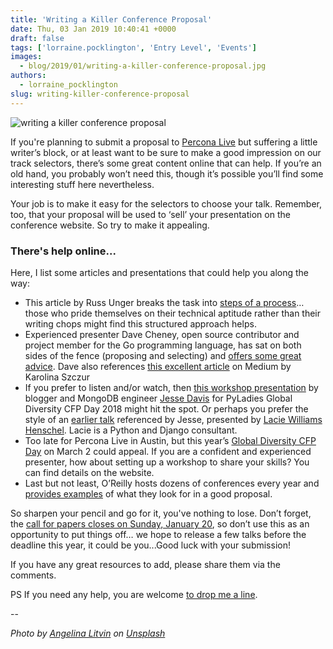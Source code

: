 ```yaml
---
title: 'Writing a Killer Conference Proposal'
date: Thu, 03 Jan 2019 10:40:41 +0000
draft: false
tags: ['lorraine.pocklington', 'Entry Level', 'Events']
images:
  - blog/2019/01/writing-a-killer-conference-proposal.jpg
authors:
  - lorraine_pocklington
slug: writing-killer-conference-proposal
---
```


![writing a killer conference proposal](blog/2019/01/writing-a-killer-conference-proposal.jpg)

If you're planning to submit a proposal to [Percona Live](https://www.percona.com/live/19/) but suffering a little writer’s block, or at least want to be sure to make a good impression on our track selectors, there’s some great content online that can help. If you’re an old hand, you probably won’t need this, though it’s possible you’ll find some interesting stuff here nevertheless. 

Your job is to make it easy for the selectors to choose your talk. Remember, too, that your proposal will be used to ‘sell’ your presentation on the conference website. So try to make it appealing.

### There's help online...

Here, I list some articles and presentations that could help you along the way:

*   This article by Russ Unger breaks the task into [steps of a process](https://alistapart.com/article/conference-proposals-that-dont-suck)… those who pride themselves on their technical aptitude rather than their writing chops might find this structured approach helps.
*   Experienced presenter Dave Cheney, open source contributor and project member for the Go programming language, has sat on both sides of the fence (proposing and selecting) and [offers some great advice](https://dave.cheney.net/2017/02/12/how-to-write-a-successful-conference-proposal). Dave also references [this excellent article](https://medium.com/@fox/how-to-write-a-successful-conference-proposal-4461509d3e32) on Medium by Karolina Szczur
*   If you prefer to listen and/or watch, then [this workshop presentation](https://youtu.be/KAzChb4MYCg?t=247) by blogger and MongoDB engineer [Jesse Davis](https://emptysqua.re/blog/global-diversity-cfp-day-workshop/) for PyLadies Global Diversity CFP Day 2018 might hit the spot. Or perhaps you prefer the style of an [earlier talk](https://youtu.be/OAQAXVU1jIo?t=121) referenced by Jesse, presented by [Lacie Williams Henschel](https://www.laceyhenschel.com/). Lacie is a Python and Django consultant.
*   Too late for Percona Live in Austin, but this year’s [Global Diversity CFP Day](https://www.globaldiversitycfpday.com/) on March 2 could appeal. If you are a confident and experienced presenter, how about setting up a workshop to share your skills? You can find details on the website.
*   Last but not least, O’Reilly hosts dozens of conferences every year and [provides examples](https://www.oreilly.com/conferences/sample_proposals.html) of what they look for in a good proposal.

So sharpen your pencil and go for it, you've nothing to lose. Don’t forget, the [call for papers closes on Sunday, January 20](https://perconacfp.hubb.me/), so don’t use this as an opportunity to put things off… we hope to release a few talks before the deadline this year, it could be you...Good luck with your submission! 

If you have any great resources to add, please share them via the comments. 

PS If you need any help, you are welcome [to drop me a line](mailto:lorraine.pocklington@percona.com). 

-- 

_Photo by [Angelina Litvin](https://unsplash.com/photos/K3uOmmlQmOo?utm_source=unsplash&utm_medium=referral&utm_content=creditCopyText) on [Unsplash](https://unsplash.com/search/photos/writing?utm_source=unsplash&utm_medium=referral&utm_content=creditCopyText)_